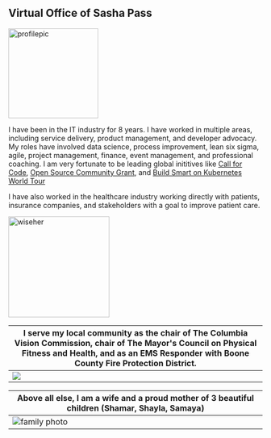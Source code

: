 ## Virtual Office of Sasha Pass
<img width="178" alt="profilepic" src="https://user-images.githubusercontent.com/26466943/77710379-d1481e80-6f9b-11ea-93bd-fc592fe9efd7.JPG">


I have been in the IT industry for 8 years. I have worked in multiple areas, including service delivery, product management, and developer advocacy. My roles have involved data science, process improvement, lean six sigma, agile, project management, finance, event management, and professional coaching. I am very fortunate to be leading global inititives like [Call for Code](https://developer.ibm.com/callforcode/), [Open Source Community Grant](https://developer.ibm.com/blogs/pionerasdev-wins-ibm-oscg-increase-participation-women-programming/), and [Build Smart on Kubernetes World Tour](https://developer.ibm.com/openshift-world-tour/)

I have also worked in the healthcare industry working directly with patients, insurance companies, and stakeholders with a goal to improve patient care.

<a href="https://app.wiseher.com/listing/sasha-pass.html"><img height='200' width='200' src='https://app.wiseher.com/custom/domain_1/content_files/badge.png' alt='wiseher'></a>


|  I serve my local community as the chair of The Columbia Vision Commission, chair of The Mayor's Council on Physical Fitness and Health, and as an EMS Responder with Boone County Fire Protection District.| 
| --- |
| ![](https://user-images.githubusercontent.com/26466943/77710353-bf667b80-6f9b-11ea-95c3-6dd48143c7ec.png) | 


| Above all else, I am a wife and a proud mother of 3 beautiful children (Shamar, Shayla, Samaya) |
| --- |
| ![family photo](https://user-images.githubusercontent.com/26466943/95933495-535f2f80-0d94-11eb-96cb-2f742adadbad.jpeg)|







